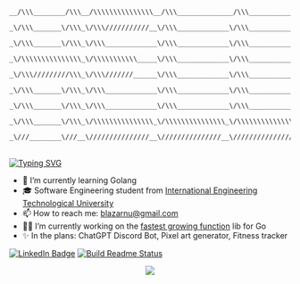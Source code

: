 ```
__/\\\________/\\\__/\\\\\\\\\\\\\\\__/\\\______________/\\\___________________/\\\\\______        
 _\/\\\_______\/\\\_\/\\\///////////__\/\\\_____________\/\\\_________________/\\\///\\\____       
  _\/\\\_______\/\\\_\/\\\_____________\/\\\_____________\/\\\_______________/\\\/__\///\\\__      
   _\/\\\\\\\\\\\\\\\_\/\\\\\\\\\\\_____\/\\\_____________\/\\\______________/\\\______\//\\\_     
    _\/\\\/////////\\\_\/\\\///////______\/\\\_____________\/\\\_____________\/\\\_______\/\\\_    
     _\/\\\_______\/\\\_\/\\\_____________\/\\\_____________\/\\\_____________\//\\\______/\\\__   
      _\/\\\_______\/\\\_\/\\\_____________\/\\\_____________\/\\\______________\///\\\__/\\\____  
       _\/\\\_______\/\\\_\/\\\\\\\\\\\\\\\_\/\\\\\\\\\\\\\\\_\/\\\\\\\\\\\\\\\____\///\\\\\/_____ 
        _\///________\///__\///////////////__\///////////////__\///////////////_______\/////_______
```
<br>
<a href="https://git.io/typing-svg"><img src="https://readme-typing-svg.demolab.com?font=Fira+Code&pause=1000&color=99C5F6&width=435&lines=I'm+xannystar+o(*%EF%BF%A3%E2%96%BD%EF%BF%A3*)%E3%83%96" alt="Typing SVG" /></a>
<ul>
  <li> 🚩 I’m currently learning Golang </li>
  <li> 🎓 Software Engineering student from <a href="https://metu.edu.kz/">International Engineering Technological University</a> </li>
  <li> 📫 How to reach me: <a href="mailto:blazarnu@gmail.com">blazarnu@gmail.com</a> </li>
  <li> 🧑‍💻 I’m currently working on the <a href="https://en.wikipedia.org/wiki/Ackermann_function">fastest growing function</a> lib for Go</li>
  <li> ✨ In the plans: ChatGPT Discord Bot, Pixel art generator, Fitness tracker</li>
</ul>

<p><a href="https://www.linkedin.com/in/timonchristiansen/"><img src="https://img.shields.io/badge/-LinkedIn-0077B5?style=flat-square&amp;labelColor=0077B5&amp;logo=LinkedIn&amp;link=https://www.linkedin.com/in/khankov/" alt="LinkedIn Badge"></a>
<a href="https://github.com/xannystar/xannystar/actions"><img src="https://github.com/8BitJonny/8BitJonny/actions/workflows/main.yml/badge.svg" alt="Build Readme Status"></a></p>

<p align="center">
  <img src="https://readme-typing-svg.herokuapp.com/?center=true&vCenter=true&color=99c5f6&width=800&lines=This+page+is+best+viewed+in+dark+mode.;Hope+you+enjoy!;Now+we+both+probably+need+to+get+back+to+coding" />
</p>


<!--
**xannystar/xannystar** is a ✨ _special_ ✨ repository because its `README.md` (this file) appears on your GitHub profile.

Here are some ideas to get you started:

- 🔭 I’m currently working on ...
- 🌱 I’m currently learning ...
- 👯 I’m looking to collaborate on ...
- 🤔 I’m looking for help with ...
- 💬 Ask me about ...
- 📫 How to reach me: ...
- 😄 Pronouns: ...
- ⚡ Fun fact: ...
-->
